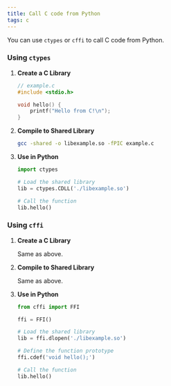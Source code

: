 ```yaml
---
title: Call C code from Python
tags: c
---
```


You can use `ctypes` or `cffi` to call C code from Python.

### Using `ctypes`

1. **Create a C Library**

   ```c
   // example.c
   #include <stdio.h>

   void hello() {
       printf("Hello from C!\n");
   }
   ```

2. **Compile to Shared Library**

   ```bash
   gcc -shared -o libexample.so -fPIC example.c
   ```

3. **Use in Python**

   ```python
   import ctypes

   # Load the shared library
   lib = ctypes.CDLL('./libexample.so')

   # Call the function
   lib.hello()
   ```

### Using `cffi`

1. **Create a C Library**

   Same as above.

2. **Compile to Shared Library**

   Same as above.

3. **Use in Python**

   ```python
   from cffi import FFI

   ffi = FFI()

   # Load the shared library
   lib = ffi.dlopen('./libexample.so')

   # Define the function prototype
   ffi.cdef('void hello();')

   # Call the function
   lib.hello()
   ```